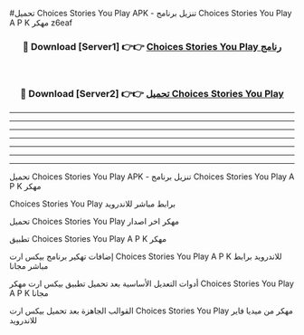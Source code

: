 #تحميل Choices Stories You Play  APK - تنزيل برنامج Choices Stories You Play  A P K مهكر z6eaf 



<div align="center">
<h3>🔴 Download [Server1] 👉👉 <a href="https://apkdownload10.web.app/?title=Choices Stories You Play ">Choices Stories You Play  رنامج</a></h3><br>

<h3>🔴 Download [Server2] 👉👉 <a href="https://apkdownload10.web.app/?title=Choices Stories You Play ">تحميل Choices Stories You Play  </a></h3>
</div>


----------------------------------------------------------

----------------------------------------------------------

----------------------------------------------------------

----------------------------------------------------------

----------------------------------------------------------

----------------------------------------------------------

----------------------------------------------------------

تحميل Choices Stories You Play  APK - تنزيل برنامج Choices Stories You Play  A P K مهكر

Choices Stories You Play  برابط مباشر للاندرويد

تحميل Choices Stories You Play  مهكر اخر اصدار

تطبيق Choices Stories You Play  A P K مهكر

إضافات تهكير برنامج بيكس ارت Choices Stories You Play  A P K للاندرويد برابط مباشر مجانا

أدوات التعديل الأساسية بعد تحميل تطبيق بيكس ارت مهكر Choices Stories You Play  A P K مجانا

القوالب الجاهزة بعد تحميل بيكس ارت Choices Stories You Play  مهكر من ميديا فاير للاندرويد



